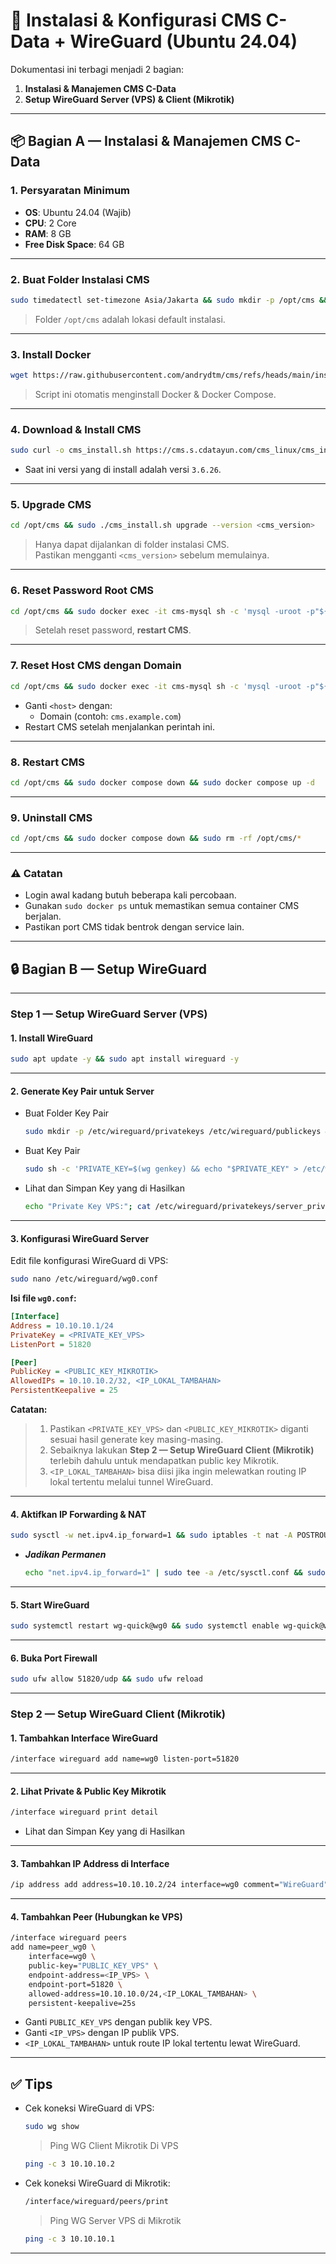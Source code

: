# 🚀 Instalasi & Konfigurasi CMS C-Data + WireGuard (Ubuntu 24.04)

Dokumentasi ini terbagi menjadi 2 bagian:

1. **Instalasi & Manajemen CMS C-Data**
2. **Setup WireGuard Server (VPS) & Client (Mikrotik)**

---

## 📦 Bagian A — Instalasi & Manajemen CMS C-Data

### 1. Persyaratan Minimum

- **OS**: Ubuntu 24.04 (Wajib)
- **CPU**: 2 Core
- **RAM**: 8 GB
- **Free Disk Space**: 64 GB

---

### 2. Buat Folder Instalasi CMS

```bash
sudo timedatectl set-timezone Asia/Jakarta && sudo mkdir -p /opt/cms && sudo chown -R $USER:$USER /opt/cms && sudo chmod -R 755 /opt/cms && cd /opt/cms
```

> Folder `/opt/cms` adalah lokasi default instalasi.

---

### 3. Install Docker

```bash
wget https://raw.githubusercontent.com/andrydtm/cms/refs/heads/main/install_docker.sh && sudo chmod +x install_docker.sh && sudo ./install_docker.sh
```

> Script ini otomatis menginstall Docker & Docker Compose.

---

### 4. Download & Install CMS

```bash
sudo curl -o cms_install.sh https://cms.s.cdatayun.com/cms_linux/cms_install.sh && sudo chmod +x ./cms_install.sh && sudo ./cms_install.sh install --version 3.6.26
```

- Saat ini versi yang di install adalah versi `3.6.26`.  

---

### 5. Upgrade CMS

```bash
cd /opt/cms && sudo ./cms_install.sh upgrade --version <cms_version>
```

> Hanya dapat dijalankan di folder instalasi CMS.  
> Pastikan mengganti `<cms_version>` sebelum memulainya.

---

### 6. Reset Password Root CMS

```bash
cd /opt/cms && sudo docker exec -it cms-mysql sh -c 'mysql -uroot -p"${MYSQL_ROOT_PASSWORD}" ccssx_boot -e "source /reset_pwd/reset_pwd.sql"'
```

> Setelah reset password, **restart CMS**.

---

### 7. Reset Host CMS dengan Domain

```bash
cd /opt/cms && sudo docker exec -it cms-mysql sh -c 'mysql -uroot -p"${MYSQL_ROOT_PASSWORD}" ccssx_boot -e "update sys_tenant set ip = \"<host>\" "'
```

- Ganti `<host>` dengan:
  - Domain (contoh: `cms.example.com`)
- Restart CMS setelah menjalankan perintah ini.

---

### 8. Restart CMS

```bash
cd /opt/cms && sudo docker compose down && sudo docker compose up -d
```

---

### 9. Uninstall CMS

```bash
cd /opt/cms && sudo docker compose down && sudo rm -rf /opt/cms/*
```

---

### ⚠️ Catatan

- Login awal kadang butuh beberapa kali percobaan.
- Gunakan `sudo docker ps` untuk memastikan semua container CMS berjalan.
- Pastikan port CMS tidak bentrok dengan service lain.

---

## 🔒 Bagian B — Setup WireGuard

---

### Step 1 — Setup WireGuard Server (VPS)

#### 1. Install WireGuard

  ```bash
  sudo apt update -y && sudo apt install wireguard -y
  ```

---

#### 2. Generate Key Pair untuk Server
- Buat Folder Key Pair
  ```bash
  sudo mkdir -p /etc/wireguard/privatekeys /etc/wireguard/publickeys && sudo chmod 700 /etc/wireguard/privatekeys
  ```
- Buat Key Pair
  ```bash
  sudo sh -c 'PRIVATE_KEY=$(wg genkey) && echo "$PRIVATE_KEY" > /etc/wireguard/privatekeys/server_privatekey && echo "$PRIVATE_KEY" | wg pubkey > /etc/wireguard/publickeys/server_publickey'
  ```
- Lihat dan Simpan Key yang di Hasilkan
  ```bash
  echo "Private Key VPS:"; cat /etc/wireguard/privatekeys/server_privatekey; echo "Public Key VPS:"; cat /etc/wireguard/publickeys/server_publickey
  ```
  
---

#### 3. Konfigurasi WireGuard Server

Edit file konfigurasi WireGuard di VPS:

```bash
sudo nano /etc/wireguard/wg0.conf
```

**Isi file `wg0.conf`:**

```ini
[Interface]
Address = 10.10.10.1/24
PrivateKey = <PRIVATE_KEY_VPS>
ListenPort = 51820

[Peer]
PublicKey = <PUBLIC_KEY_MIKROTIK>
AllowedIPs = 10.10.10.2/32, <IP_LOKAL_TAMBAHAN>
PersistentKeepalive = 25
```

**Catatan:**
  > 1. Pastikan `<PRIVATE_KEY_VPS>` dan `<PUBLIC_KEY_MIKROTIK>` diganti sesuai hasil generate key masing-masing.
  > 2. Sebaiknya lakukan **Step 2 — Setup WireGuard Client (Mikrotik)** terlebih dahulu untuk mendapatkan public key Mikrotik.
  > 3. `<IP_LOKAL_TAMBAHAN>` bisa diisi jika ingin melewatkan routing IP lokal tertentu melalui tunnel WireGuard.

---

#### 4. Aktifkan IP Forwarding & NAT

```bash
sudo sysctl -w net.ipv4.ip_forward=1 && sudo iptables -t nat -A POSTROUTING -o eth0 -j MASQUERADE && sudo iptables -A FORWARD -i wg0 -j ACCEPT && sudo iptables -A FORWARD -o wg0 -j ACCEPT
```

- ***Jadikan Permanen***
  
  ```bash
  echo "net.ipv4.ip_forward=1" | sudo tee -a /etc/sysctl.conf && sudo sysctl -p && sudo apt install iptables-persistent -y && sudo netfilter-persistent save
  ```

---

#### 5. Start WireGuard

```bash
sudo systemctl restart wg-quick@wg0 && sudo systemctl enable wg-quick@wg0 && sudo systemctl status wg-quick@wg0
```

---

#### 6. Buka Port Firewall

```bash
sudo ufw allow 51820/udp && sudo ufw reload
```

---

### Step 2 — Setup WireGuard Client (Mikrotik)

#### 1. Tambahkan Interface WireGuard

```bash
/interface wireguard add name=wg0 listen-port=51820
```

---

#### 2. Lihat Private & Public Key Mikrotik

```bash
/interface wireguard print detail
```
- Lihat dan Simpan Key yang di Hasilkan
---

#### 3. Tambahkan IP Address di Interface

```bash
/ip address add address=10.10.10.2/24 interface=wg0 comment="WireGuard"
```

---

#### 4. Tambahkan Peer (Hubungkan ke VPS)

```bash
/interface wireguard peers
add name=peer_wg0 \
    interface=wg0 \
    public-key="PUBLIC_KEY_VPS" \
    endpoint-address=<IP_VPS> \
    endpoint-port=51820 \
    allowed-address=10.10.10.0/24,<IP_LOKAL_TAMBAHAN> \
    persistent-keepalive=25s
```

- Ganti `PUBLIC_KEY_VPS` dengan publik key VPS.
- Ganti `<IP_VPS>` dengan IP publik VPS.
- `<IP_LOKAL_TAMBAHAN>` untuk route IP lokal tertentu lewat WireGuard.

---

## ✅ Tips

- Cek koneksi WireGuard di VPS:
  ```bash
  sudo wg show
  ```
  > Ping WG Client Mikrotik Di VPS
  ```bash
  ping -c 3 10.10.10.2
  ```
- Cek koneksi WireGuard di Mikrotik:
  ```bash
  /interface/wireguard/peers/print
  ```
  > Ping WG Server VPS di Mikrotik
  ```bash
  ping -c 3 10.10.10.1
  ```

---
